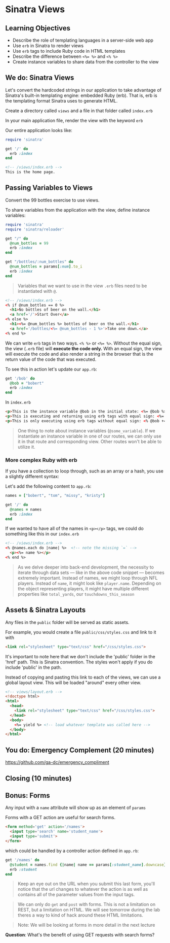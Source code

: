 # Sinatra Views

## Learning Objectives

- Describe the role of templating languages in a server-side web app
- Use `erb` in Sinatra to render views
- Use `erb` tags to include Ruby code in HTML templates
- Describe the difference between `<%= %>` and `<% %>`
- Create instance variables to share data from the controller to the view

## We do: Sinatra Views

Let's convert the hardcoded strings in our application to take advantage of
Sinatra's built-in templating engine: embedded Ruby (erb). That is, erb is the templating format Sinatra uses to generate HTML.

Create a directory called `views` and a file in that folder called `index.erb`

In your main application file, render the view with the keyword `erb`

Our entire application looks like:

```ruby
require 'sinatra'

get '/' do
  erb :index
end
```

```html
<!-- /views/index.erb -->
This is the home page.
```

## Passing Variables to Views

Convert the 99 bottles exercise to use views.

To share variables from the application with the view, define instance variables:


```ruby
require 'sinatra'
require 'sinatra/reloader'

get "/" do
  @num_bottles = 99
  erb :index
end

get "/bottles/:num_bottles" do
  @num_bottles = params[:num].to_i
  erb :index
end
```

> Variables that we want to use in the view `.erb` files need to be instantiated
with `@`.

```html
<!-- /views/index.erb -->
<% if @num_bottles == 0 %>
  <h1>No bottles of beer on the wall.</h1>
  <a href='/'>Start Over</a>
<% else %>
  <h1><%= @num_bottles %> bottles of beer on the wall.</h1>
  <a href='/bottles/<%= @num_bottles - 1 %>'>Take one down.</a>
<% end %>
```


We can write `erb` tags in two ways. `<% %>` or `<%= %>`. Without the equal sign,
the view (`.erb` file) will **execute the code only.** With an equal sign, the view
will execute the code and also render a string in the browser that is the return value of the
code that was executed.

To see this in action let's update our `app.rb`:

```ruby
get '/bob' do
  @bob = "bobert"
  erb :index
end
```

In `index.erb`
```html
<p>This is the instance variable @bob in the initial state: <%= @bob %></p>
<p>This is executing and returning using erb tags with equal sign: <%= @bob += "(using equals in erb)" %><p>
<p>This is only executing using erb tags without equal sign: <% @bob += "(not using equals in erb)" %><p>

```

> One thing to note about instance variables (`@some_variable`). If we
instantiate an instance variable in one of our routes, we can only use it in
that route and corresponding view. Other routes won't be able to utilize it.

### More complex Ruby with erb

If you have a collection to loop through, such as an array or a hash, you use
a slightly different syntax:

Let's add the following content to `app.rb`:

```ruby
names = ["bobert", "tom", "missy", "kristy"]

get '/' do
  @names = names
  erb :index
end
```

If we wanted to have all of the names in `<p></p>` tags, we could do something
like this in our `index.erb`

```html
<!-- /views/index.erb -->
<% @names.each do |name| %>  <!-- note the missing `=` -->
  <p><%= name %></p>
<% end %>
```

> As we delve deeper into back-end development, the necessity to iterate
through data sets — like in the above code snippet — becomes extremely important.
Instead of names, we might loop through NFL players. Instead of `name`, it
might look like `player.name`. Depending on the object representing players, it
might have multiple different properties like `total_yards`, our
`touchdowns_this_season`

## Assets & Sinatra Layouts

Any files in the `public` folder will be served as static assets.

For example, you would create a file `public/css/styles.css` and link to it with

```html
<link rel="stylesheet" type="text/css" href="/css/styles.css">
```

It's important to note here that we don't include the 'public' folder in the 'href' path. This is Sinatra convention. The styles won't apply if you do include 'public' in the path.

Instead of copying and pasting this link to each of the views, we can use a
global layout view. This will be loaded "around" every other view.

```html
<!-- views/layout.erb -->
<!doctype html>
<html>
  <head>
    <link rel="stylesheet" type="text/css" href="/css/styles.css">
  </head>
  <body>
    <%= yield %> <!-- load whatever template was called here -->
  </body>
</html>
```

<!-- ## You do: Pair Programming Bot (20 minutes)

https://github.com/ga-dc/pair_programming_bot -->

## You do: Emergency Complement (20 minutes)

https://github.com/ga-dc/emergency_compliment

## Closing (10 minutes)


## Bonus: Forms

Any input with a `name` attribute will show up as an element of `params`

Forms with a GET action are useful for search forms.

```html
<form method='get' action='/names'>
  <input type='search' name='student_name'>
  <input type='submit'>
</form>
```

which could be handled by a controller action defined in `app.rb`:

```rb
get '/names' do
  @student = names.find {|name| name == params[:student_name].downcase}
  erb :student
end
```
> Keep an eye out on the URL when you submit this last form, you'll notice that
the url changes to whatever the action is as well as contains all of the
parameter values from the input tags.

> We can only do `get` and `post` with forms. This is not a limitation on REST,
but a limitation on HTML. We will see tomorrow during the lab theres a way to
kind of hack around these HTML limitations.

> Note: We will be looking at forms in more detail in the next lecture

**Question**: What's the benefit of using GET requests with search forms?
